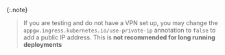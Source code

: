 {:.note}
> If you are testing and do not have a VPN set up, you may change the
> `appgw.ingress.kubernetes.io/use-private-ip` annotation to `false` to add a public IP address.
> This is **not recommended for long running deployments**
